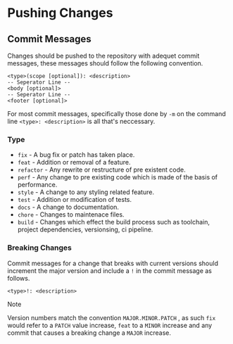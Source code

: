 # Pushing Changes

## Commit Messages

Changes should be pushed to the repository with adequet commit messages, these messages should follow the following convention.

```
<type>(scope [optional]): <description>
-- Seperator Line --
<body [optional]>
-- Seperator Line --
<footer [optional]>
```

For most commit messages, specifically those done by `-m` on the command line `<type>: <description>` is all that's neccessary.

### Type

- `fix` - A bug fix or patch has taken place.
- `feat` - Addition or removal of a feature.
- `refactor` - Any rewrite or restructure of pre existent code.
- `perf` - Any change to pre existing code which is made of the basis of performance.
- `style` - A change to any styling related feature.
- `test` - Addition or modification of tests.
- `docs` - A change to documentation.
- `chore` - Changes to maintenace files.
- `build` - Changes which effect the build process such as toolchain, project dependencies, versionsing, ci pipeline.

### Breaking Changes

Commit messages for a change that breaks with current versions should increment the major version and include a `!` in the commit message as follows.

```
<type>!: <description>
```


> [!NOTE]
> Version numbers match the convention `MAJOR.MINOR.PATCH` , as such `fix` would refer to a `PATCH` value increase, `feat` to a `MINOR` increase and any commit that causes a breaking change a `MAJOR` increase.